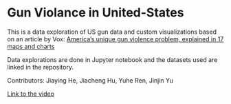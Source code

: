 # Gun Violance in United-States

This is a data exploration of US gun data and custom visualizations based on an article by Vox: [America’s unique gun violence problem, explained in 17 maps and charts](https://www.vox.com/policy-and-politics/2017/10/2/16399418/us-gun-violence-statistics-maps-charts)

Data explorations are done in Jupyter notebook and the datasets used are linked in the repository.


Contributors: Jiaying He, Jiacheng Hu, Yuhe Ren, Jinjin Yu

[Link to the video](https://youtu.be/hCXK4XBJxBg)

